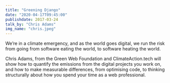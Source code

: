 ```yaml
---
title: "Greening Django"
date: "2020-04-17T09:45:00"
publishdate: 2017-03-24
talk_by: "Chris Adams"
img_name: "chris.jpeg"
---
```


We’re in a climate emergency, and as the world goes digital, we run the risk from going from software eating the world, to software heating the world.

Chris Adams, from the Green Web Foundation and ClimateAction.tech will show how to quantify the emissions from the digital projects you work on, and how to make measurable differences, from optimising code, to thinking structurally about how you spend your time as a web professional.

